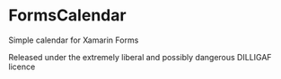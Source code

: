 # FormsCalendar
Simple calendar for Xamarin Forms

Released under the extremely liberal and possibly dangerous DILLIGAF licence
